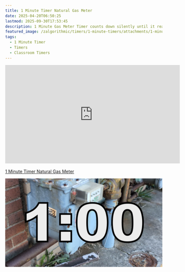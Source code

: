 ```yaml
---
title: 1 Minute Timer Natural Gas Meter
date: 2025-04-20T06:50:25
lastmod: 2025-09-30T17:53:45
description: 1 Minute Gas Meter Timer counts down silently until it reaches 0:00 and then makes a sound to show time is up
featured_image: /zalgorithmic/timers/1-minute-timers/attachments/1-minute-timer-natutal-gas-meter-thumb.jpg
tags:
  - 1 Minute Timer
  - Timers
  - Classroom Timers
---
```


<div class="iframe-16-9-container">
<iframe class="youTubeIframe" width="560" height="315" src="https://www.youtube.com/embed/D5dvU3sBqbg" title="YouTube video player" frameborder="0" allow="accelerometer; autoplay; clipboard-write; encrypted-media; gyroscope; picture-in-picture; web-share" referrerpolicy="strict-origin-when-cross-origin" allowfullscreen></iframe>
</div>

[1 Minute Timer Natural Gas Meter](https://youtu.be/D5dvU3sBqbg)

![1 Minute Timer Natural Gas Meter](./attachments/1-minute-timer-natutal-gas-meter-thumb.jpg)
